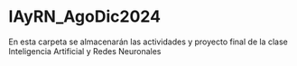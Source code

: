 # IAyRN_AgoDic2024
En esta carpeta se almacenarán las actividades y proyecto final de la clase Inteligencia Artificial y Redes Neuronales 
